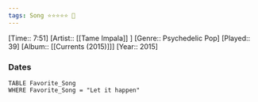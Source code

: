 ```yaml
---
tags: Song ⭐⭐⭐⭐⭐ 💛
---
```

[Time:: 7:51]
[Artist:: [[Tame Impala]] ]
[Genre:: Psychedelic Pop]
[Played:: 39]
[Album:: [[Currents (2015)]]]
[Year:: 2015]
### Dates
````dataview
TABLE Favorite_Song
WHERE Favorite_Song = "Let it happen"
````